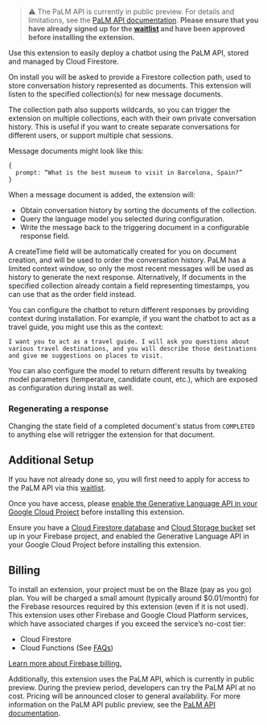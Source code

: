> ⚠️ The PaLM API is currently in public preview. For details and limitations, see the [PaLM API documentation](https://developers.generativeai.google/guide/preview_faq). 
> **Please ensure that you have already signed up for the [waitlist](https://makersuite.google.com/waitlist) and have been approved before installing the extension.**

Use this extension to easily deploy a chatbot using the PaLM API, stored and managed by Cloud Firestore.

On install you will be asked to provide a Firestore collection path, used to store conversation history represented as documents. This extension will listen to the specified collection(s) for new message documents. 

The collection path also supports wildcards, so you can trigger the extension on multiple collections, each with their own private conversation history. This is useful if you want to create separate conversations for different users, or support multiple chat sessions.

Message documents might look like this:
```
{
  prompt: “What is the best museum to visit in Barcelona, Spain?”
}
```

When a message document is added, the extension will:
* Obtain conversation history by sorting the documents of the collection.
* Query the language model you selected during configuration.
* Write the message back to the triggering document in a configurable response field.

A createTime field will be automatically created for you on document creation, and will be used to order the conversation history. PaLM has a limited context window, so only the most recent messages will be used as history to generate the next response. Alternatively, If documents in the specified collection already contain a field representing timestamps, you can use that as the order field instead.

You can configure the chatbot to return different responses by providing context during installation. For example, if you want the chatbot to act as a travel guide, you might use this as the context:

```
I want you to act as a travel guide. I will ask you questions about various travel destinations, and you will describe those destinations and give me suggestions on places to visit.
```

You can also configure the model to return different results by tweaking model parameters (temperature, candidate count, etc.), which are exposed as configuration during install as well.

### Regenerating a response

Changing the state field of a completed document's status from `COMPLETED` to anything else will retrigger the extension for that document.

## Additional Setup

If you have not already done so, you will first need to apply for access to the PaLM API via this [waitlist](https://makersuite.google.com/waitlist). 

Once you have access, please [enable the Generative Language API in your Google Cloud Project](https://console.cloud.google.com/apis/library/generativelanguage.googleapis.com) before installing this extension.

Ensure you have a [Cloud Firestore database](https://firebase.google.com/docs/firestore/quickstart) and [Cloud Storage bucket](https://firebase.google.com/docs/storage) set up in your Firebase project, and enabled the Generative Language API in your Google Cloud Project before installing this extension.

## Billing

To install an extension, your project must be on the Blaze (pay as you go) plan. You will be charged a small amount (typically around $0.01/month) for the Firebase resources required by this extension (even if it is not used).
This extension uses other Firebase and Google Cloud Platform services, which have associated charges if you exceed the service’s no-cost tier:
* Cloud Firestore
* Cloud Functions (See [FAQs](https://firebase.google.com/support/faq#extensions-pricing))

[Learn more about Firebase billing.](https://firebase.google.com/pricing)

Additionally, this extension uses the PaLM API, which is currently in public preview. During the preview period, developers can try the PaLM API at no cost. Pricing will be announced closer to general availability. For more information on the PaLM API public preview, see the [PaLM API documentation](https://developers.generativeai.google/guide/preview_faq).

